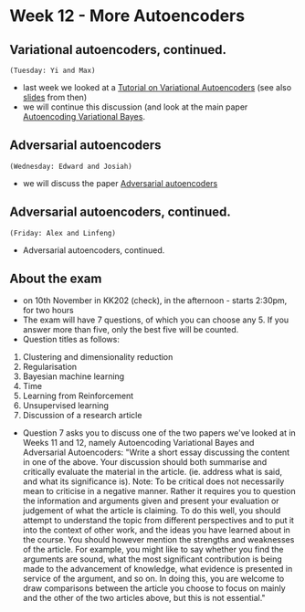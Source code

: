 # Week 12 - More Autoencoders


## Variational autoencoders, continued.
`(Tuesday: Yi and Max)`
* last week we looked at a [Tutorial on Variational Autoencoders](http://arxiv.org/abs/1606.05908) (see also [slides](../week11/variational_autoencoders.pdf) from then)
* we will continue this discussion (and look at the main paper [Autoencoding Variational Bayes](https://arxiv.org/abs/1312.6114).

## Adversarial autoencoders
`(Wednesday: Edward and Josiah)`
* we will discuss the paper [Adversarial autoencoders](https://arxiv.org/abs/1511.05644)

## Adversarial autoencoders, continued.
`(Friday: Alex and Linfeng)`
* Adversarial autoencoders, continued.

## About the exam 
* on 10th November in KK202 (check), in the afternoon - starts 2:30pm, for two hours
* The exam will have 7 questions, of which you can choose any 5. If you answer more than five, only the best five will be counted.
* Question titles as follows:

1. Clustering and dimensionality reduction
2. Regularisation
3. Bayesian machine learning
4. Time
5. Learning from Reinforcement
6. Unsupervised learning
7. Discussion of a research article

* Question 7 asks you to discuss one of the two papers we've looked at in Weeks 11 and 12, namely Autoencoding Variational Bayes and Adversarial Autoencoders:
"Write a short essay discussing the content in one of the above.
Your discussion should both summarise  and critically evaluate the material in the article. (ie. address what is said, and what its significance is).
Note: To be critical does not necessarily mean to criticise in a negative manner.  Rather it requires you to question the information and arguments given and present your evaluation or judgement of what
the article is claiming.  To do this well, you should attempt to understand the topic from different perspectives and to put it into the context of other work, and the ideas you have learned about in the
course.
You should however mention the strengths and weaknesses of the article.  For example, you might like to say whether you find the arguments are sound, what the most significant contribution is being made to the advancement of knowledge, what evidence is presented in service of the argument, and so on.
In doing this, you are welcome to draw comparisons between the article you choose to focus on mainly and the other of the two articles above, but this is not essential."
